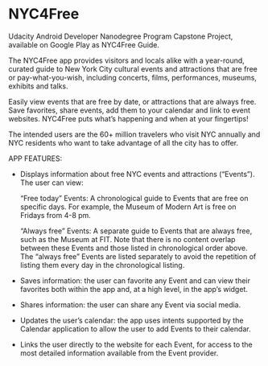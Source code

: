 # NYC4Free
Udacity Android Developer Nanodegree Program Capstone Project, available on Google Play as NYC4Free Guide.

The NYC4Free app provides visitors and locals alike with a year-round, curated guide to New York City cultural events and attractions that are free or pay-what-you-wish, including concerts, films, performances, museums, exhibits and talks.  

Easily view events that are free by date, or attractions that are always free.  Save favorites, share events, add them to your calendar and link to event websites.  NYC4Free puts what’s happening and when at your fingertips!   

The intended users are the 60+ million travelers who visit NYC annually and NYC residents who want to take advantage of all the city has to offer.  

APP FEATURES:

- Displays information about free NYC events and attractions (“Events”).  The user can view: 

    “Free today” Events: A chronological guide to Events that are free on specific days.  For example, the Museum of Modern Art is free on Fridays from 4-8 pm. 
    
    “Always free” Events: A separate guide to Events that are always free, such as the Museum at FIT.  Note that there is no content overlap between these Events and those listed in chronological order above.  The “always free” Events are listed separately to avoid the repetition of listing them every day in the chronological listing. 

- Saves information: the user can favorite any Event and can view their favorites both within the app and, at a high level, in the app’s widget.  
- Shares information: the user can share any Event via social media.
- Updates the user’s calendar: the app uses intents supported by the Calendar application to allow the user to add Events to their calendar.
- Links the user directly to the website for each Event, for access to the most detailed information available from the Event provider. 
